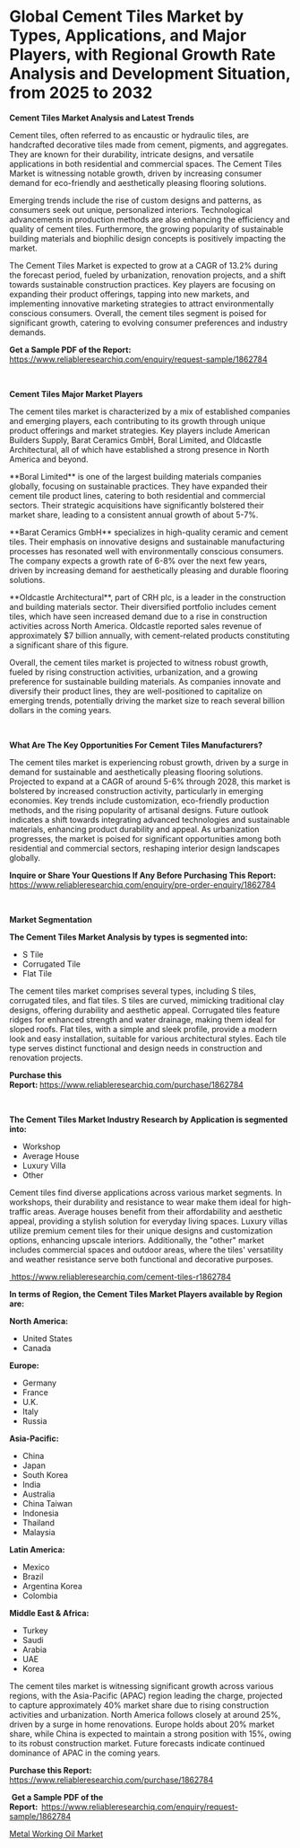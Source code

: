 <p><h1>Global Cement Tiles Market by Types, Applications, and Major Players, with Regional Growth Rate Analysis and Development Situation, from 2025 to 2032</h1></p><p><strong>Cement Tiles Market Analysis and Latest Trends</strong></p>
<p><p>Cement tiles, often referred to as encaustic or hydraulic tiles, are handcrafted decorative tiles made from cement, pigments, and aggregates. They are known for their durability, intricate designs, and versatile applications in both residential and commercial spaces. The Cement Tiles Market is witnessing notable growth, driven by increasing consumer demand for eco-friendly and aesthetically pleasing flooring solutions. </p><p>Emerging trends include the rise of custom designs and patterns, as consumers seek out unique, personalized interiors. Technological advancements in production methods are also enhancing the efficiency and quality of cement tiles. Furthermore, the growing popularity of sustainable building materials and biophilic design concepts is positively impacting the market.</p><p>The Cement Tiles Market is expected to grow at a CAGR of 13.2% during the forecast period, fueled by urbanization, renovation projects, and a shift towards sustainable construction practices. Key players are focusing on expanding their product offerings, tapping into new markets, and implementing innovative marketing strategies to attract environmentally conscious consumers. Overall, the cement tiles segment is poised for significant growth, catering to evolving consumer preferences and industry demands.</p></p>
<p><strong>Get a Sample PDF of the Report:&nbsp;</strong> <a href="https://www.reliableresearchiq.com/enquiry/request-sample/1862784?utm_campaign=2927&utm_medium=2&utm_source=Github&utm_content=ia&utm_term=31032025&utm_id=cement-tiles">https://www.reliableresearchiq.com/enquiry/request-sample/1862784</a></p>
<p>&nbsp;</p>
<p><strong>Cement Tiles Major Market Players</strong></p>
<p><p>The cement tiles market is characterized by a mix of established companies and emerging players, each contributing to its growth through unique product offerings and market strategies. Key players include American Builders Supply, Barat Ceramics GmbH, Boral Limited, and Oldcastle Architectural, all of which have established a strong presence in North America and beyond.</p><p>**Boral Limited** is one of the largest building materials companies globally, focusing on sustainable practices. They have expanded their cement tile product lines, catering to both residential and commercial sectors. Their strategic acquisitions have significantly bolstered their market share, leading to a consistent annual growth of about 5-7%.</p><p>**Barat Ceramics GmbH** specializes in high-quality ceramic and cement tiles. Their emphasis on innovative designs and sustainable manufacturing processes has resonated well with environmentally conscious consumers. The company expects a growth rate of 6-8% over the next few years, driven by increasing demand for aesthetically pleasing and durable flooring solutions.</p><p>**Oldcastle Architectural**, part of CRH plc, is a leader in the construction and building materials sector. Their diversified portfolio includes cement tiles, which have seen increased demand due to a rise in construction activities across North America. Oldcastle reported sales revenue of approximately $7 billion annually, with cement-related products constituting a significant share of this figure.</p><p>Overall, the cement tiles market is projected to witness robust growth, fueled by rising construction activities, urbanization, and a growing preference for sustainable building materials. As companies innovate and diversify their product lines, they are well-positioned to capitalize on emerging trends, potentially driving the market size to reach several billion dollars in the coming years.</p></p>
<p>&nbsp;</p>
<p><strong>What Are The Key Opportunities For Cement Tiles Manufacturers?</strong></p>
<p><p>The cement tiles market is experiencing robust growth, driven by a surge in demand for sustainable and aesthetically pleasing flooring solutions. Projected to expand at a CAGR of around 5-6% through 2028, this market is bolstered by increased construction activity, particularly in emerging economies. Key trends include customization, eco-friendly production methods, and the rising popularity of artisanal designs. Future outlook indicates a shift towards integrating advanced technologies and sustainable materials, enhancing product durability and appeal. As urbanization progresses, the market is poised for significant opportunities among both residential and commercial sectors, reshaping interior design landscapes globally.</p></p>
<p><strong>Inquire or Share Your Questions If Any Before Purchasing This Report:</strong> <a href="https://www.reliableresearchiq.com/enquiry/pre-order-enquiry/1862784?utm_campaign=2927&utm_medium=2&utm_source=Github&utm_content=ia&utm_term=31032025&utm_id=cement-tiles">https://www.reliableresearchiq.com/enquiry/pre-order-enquiry/1862784</a></p>
<p>&nbsp;</p>
<p><strong>Market Segmentation</strong></p>
<p><strong>The Cement Tiles Market Analysis by types is segmented into:</strong></p>
<p><ul><li>S Tile</li><li>Corrugated Tile</li><li>Flat Tile</li></ul></p>
<p><p>The cement tiles market comprises several types, including S tiles, corrugated tiles, and flat tiles. S tiles are curved, mimicking traditional clay designs, offering durability and aesthetic appeal. Corrugated tiles feature ridges for enhanced strength and water drainage, making them ideal for sloped roofs. Flat tiles, with a simple and sleek profile, provide a modern look and easy installation, suitable for various architectural styles. Each tile type serves distinct functional and design needs in construction and renovation projects.</p></p>
<p><strong>Purchase this Report:&nbsp;</strong><a href="https://www.reliableresearchiq.com/purchase/1862784?utm_campaign=2927&utm_medium=2&utm_source=Github&utm_content=ia&utm_term=31032025&utm_id=cement-tiles">https://www.reliableresearchiq.com/purchase/1862784</a></p>
<p>&nbsp;</p>
<p><strong>The Cement Tiles Market Industry Research by Application is segmented into:</strong></p>
<p><ul><li>Workshop</li><li>Average House</li><li>Luxury Villa</li><li>Other</li></ul></p>
<p><p>Cement tiles find diverse applications across various market segments. In workshops, their durability and resistance to wear make them ideal for high-traffic areas. Average houses benefit from their affordability and aesthetic appeal, providing a stylish solution for everyday living spaces. Luxury villas utilize premium cement tiles for their unique designs and customization options, enhancing upscale interiors. Additionally, the "other" market includes commercial spaces and outdoor areas, where the tiles' versatility and weather resistance serve both functional and decorative purposes.</p></p>
<p><a href="https://www.reliableresearchiq.com/cement-tiles-r1862784?utm_campaign=2927&utm_medium=2&utm_source=Github&utm_content=ia&utm_term=31032025&utm_id=cement-tiles">&nbsp;https://www.reliableresearchiq.com/cement-tiles-r1862784</a></p>
<p><strong>In terms of Region, the Cement Tiles Market Players available by Region are:</strong></p>
<p>
    <p> <strong> North America: </strong>
        <ul>
            <li>United States</li>
            <li>Canada</li>
        </ul>
        </p> 
    <p> <strong> Europe: </strong>
        <ul>
            <li>Germany</li>
            <li>France</li>
            <li>U.K.</li>
            <li>Italy</li>
            <li>Russia</li>
        </ul>
        </p> 
    <p> <strong> Asia-Pacific: </strong>
        <ul>
            <li>China</li>
            <li>Japan</li>
            <li>South Korea</li>
            <li>India</li>
            <li>Australia</li>
            <li>China Taiwan</li>
            <li>Indonesia</li>
            <li>Thailand</li>
            <li>Malaysia</li>
        </ul>
        </p> 
    <p> <strong> Latin America: </strong>
        <ul>
            <li>Mexico</li>
            <li>Brazil</li>
            <li>Argentina Korea</li>
            <li>Colombia</li>
        </ul>
        </p> 
    <p> <strong> Middle East & Africa: </strong>
        <ul>
            <li>Turkey</li>
            <li>Saudi</li>
            <li>Arabia</li>
            <li>UAE</li>
            <li>Korea</li>
        </ul>
    </p>
    </p>
<p><p>The cement tiles market is witnessing significant growth across various regions, with the Asia-Pacific (APAC) region leading the charge, projected to capture approximately 40% market share due to rising construction activities and urbanization. North America follows closely at around 25%, driven by a surge in home renovations. Europe holds about 20% market share, while China is expected to maintain a strong position with 15%, owing to its robust construction market. Future forecasts indicate continued dominance of APAC in the coming years.</p></p>
<p><strong>Purchase this Report: </strong><a href="https://www.reliableresearchiq.com/purchase/1862784?utm_campaign=2927&utm_medium=2&utm_source=Github&utm_content=ia&utm_term=31032025&utm_id=cement-tiles">https://www.reliableresearchiq.com/purchase/1862784</a></p>
<p>&nbsp;<strong>Get a Sample PDF of the Report:&nbsp;&nbsp;</strong><a href="https://www.reliableresearchiq.com/enquiry/request-sample/1862784?utm_campaign=2927&utm_medium=2&utm_source=Github&utm_content=ia&utm_term=31032025&utm_id=cement-tiles">https://www.reliableresearchiq.com/enquiry/request-sample/1862784</a></p>
<p><strong></strong></p>
<p><p><a href="https://github.com/sapsaidamary/Market-Research-Report-List-1/blob/main/metal-working-oil-market.md?utm_campaign=2927&utm_medium=2&utm_source=Github&utm_content=ia&utm_term=31032025&utm_id=cement-tiles">Metal Working Oil Market</a></p></p>